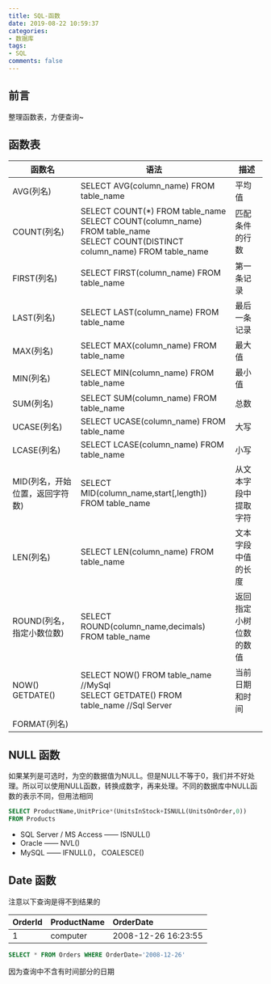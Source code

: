 ```yaml
---
title: SQL-函数
date: 2019-08-22 10:59:37
categories:
- 数据库
tags:
- SQL
comments: false
---
```

## 前言
整理函数表，方便查询~

<!-- more -->

## 函数表

| 函数名                          | 语法                                                         | 描述                   |
| ------------------------------- | ------------------------------------------------------------ | ---------------------- |
| AVG(列名)                       | SELECT AVG(column_name) FROM table_name                      | 平均值                 |
| COUNT(列名)                     | SELECT COUNT(*) FROM table_name<br />SELECT COUNT(column_name) FROM table_name<br />SELECT COUNT(DISTINCT column_name) FROM table_name | 匹配条件的行数         |
| FIRST(列名)                     | SELECT FIRST(column_name) FROM table_name                    | 第一条记录             |
| LAST(列名)                      | SELECT LAST(column_name) FROM table_name                     | 最后一条记录           |
| MAX(列名)                       | SELECT MAX(column_name) FROM table_name                      | 最大值                 |
| MIN(列名)                       | SELECT MIN(column_name) FROM table_name                      | 最小值                 |
| SUM(列名)                       | SELECT SUM(column_name) FROM table_name                      | 总数                   |
| UCASE(列名)                     | SELECT UCASE(column_name) FROM table_name                    | 大写                   |
| LCASE(列名)                     | SELECT LCASE(column_name) FROM table_name                    | 小写                   |
| MID(列名，开始位置，返回字符数) | SELECT MID(column_name,start[,length]) FROM table_name       | 从文本字段中提取字符   |
| LEN(列名)                       | SELECT LEN(column_name) FROM table_name                      | 文本字段中值的长度     |
| ROUND(列名，指定小数位数)       | SELECT ROUND(column_name,decimals) FROM table_name           | 返回指定小树位数的数值 |
| NOW()<br />GETDATE()            | SELECT NOW() FROM table_name //MySql<br />SELECT GETDATE() FROM table_name //Sql Server | 当前日期和时间         |
| FORMAT(列名)                    |                                                              |                        |




## NULL 函数
如果某列是可选时，为空的数据值为NULL。但是NULL不等于0，我们并不好处理。所以可以使用NULL函数，转换成数字，再来处理。不同的数据库中NULL函数的表示不同，但用法相同
```sql
SELECT ProductName,UnitPrice*(UnitsInStock+ISNULL(UnitsOnOrder,0))
FROM Products
```

- SQL Server / MS Access —— ISNULL()
- Oracle —— NVL()
- MySQL —— IFNULL()， COALESCE()

## Date 函数
注意以下查询是得不到结果的

| OrderId | ProductName | OrderDate           |
| :------ | :---------- | :------------------ |
| 1       | computer    | 2008-12-26 16:23:55 |

```sql
SELECT * FROM Orders WHERE OrderDate='2008-12-26'
```

因为查询中不含有时间部分的日期